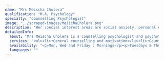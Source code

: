 ```yaml
---
name: "Mrs Meischa Cholera"
qualification: "M.A. Psychology"
specialty: "Counselling Psychologist"
image: "../scraped-images/MeischaCholera.png"
description: "Her special interest areas are social anxiety, personal development and relationship counselling."
detailedInfo:
  about: "Mrs Meischa Cholera is a counselling psychologist and psychotherapist with a balance of professional and friendly approach. Her main interests are in anxiety related problems and behavior issues. She has good practice and experience in cognitive behavioral therapy (CBT) and other psychotherapies as well. She has also conducted several Talks for schools & colleges and Training programs/Work-shops for Interns at Antarman and other Psychologists & Counsellors across Goa."
  services: "<ul><li>•General counselling and motivation</li><li>•Counselling for psychotherapy for ANXIETY and PANIC disorders</li><li>•Counselling and psychotherapy for SOCIAL ANXIETY disorder</li><li>•Counselling and psychotherapy for (OCD) Obsessive compulsive disorder</li><li>•Counselling psychotherapy for DEPRESSION</li><li>•Relationships Counselling</li><li>•Psychotherapy for Borderline personality disorder (BPD)</li><li>•Counselling for clients with Self Harm (Intent or attempt) and Suicide Prevention</li><li>•Alcohol Addictions</li><li>•Women Empowerment</li><li>•Handling Adolescents Crisis & Improving Parenting Skills</li><li>•Stress and Time Management</li><li>•Anger Management</li><li>•Family Counselling</li><li>•Grief and Bereavement Counselling</li></ul>"
  availability: "<p>Mon, Wed and Friday : Mornings</p><p>Tuesdays & Thursday: Afternoons</p><p>(Strictly by prior appointments only).</p>"
  languages: ""
---
```

